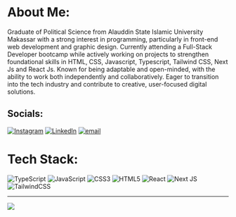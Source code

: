 # About Me:
Graduate of Political Science from Alauddin State Islamic University Makassar with a strong interest in programming, particularly in front-end web development and graphic design. Currently attending a Full-Stack Developer bootcamp while actively working on projects to strengthen foundational skills in HTML, CSS, Javascript, Typescript, Tailwind CSS, Next Js and React Js. Known for being adaptable and open-minded, with the ability to work both independently and collaboratively. Eager to transition into the tech industry and contribute to creative, user-focused digital solutions.


## Socials:
[![Instagram](https://img.shields.io/badge/Instagram-%23E4405F.svg?logo=Instagram&logoColor=white)](https://instagram.com/@fahrulunru)
[![LinkedIn](https://img.shields.io/badge/LinkedIn-%230077B5.svg?logo=linkedin&logoColor=white)](https://linkedin.com/in/https://www.linkedin.com/in/andi-fahrul-azis-848243259/)
[![email](https://img.shields.io/badge/Email-D14836?logo=gmail&logoColor=white)](mailto:fachrulmosaja@gmail.com)

# Tech Stack:
![TypeScript](https://img.shields.io/badge/typescript-%23007ACC.svg?style=for-the-badge&logo=typescript&logoColor=white) ![JavaScript](https://img.shields.io/badge/javascript-%23323330.svg?style=for-the-badge&logo=javascript&logoColor=%23F7DF1E) ![CSS3](https://img.shields.io/badge/css3-%231572B6.svg?style=for-the-badge&logo=css3&logoColor=white) ![HTML5](https://img.shields.io/badge/html5-%23E34F26.svg?style=for-the-badge&logo=html5&logoColor=white) ![React](https://img.shields.io/badge/react-%2320232a.svg?style=for-the-badge&logo=react&logoColor=%2361DAFB) ![Next JS](https://img.shields.io/badge/Next-black?style=for-the-badge&logo=next.js&logoColor=white) ![TailwindCSS](https://img.shields.io/badge/tailwindcss-%2338B2AC.svg?style=for-the-badge&logo=tailwind-css&logoColor=white)

---
[![](https://visitcount.itsvg.in/api?id=Fahrulmosaja&icon=0&color=0)](https://visitcount.itsvg.in)

<!-- Proudly created with GPRM ( https://gprm.itsvg.in ) -->
